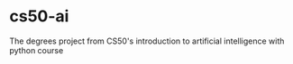 # cs50-ai
The degrees project from CS50's introduction to artificial intelligence with python course
